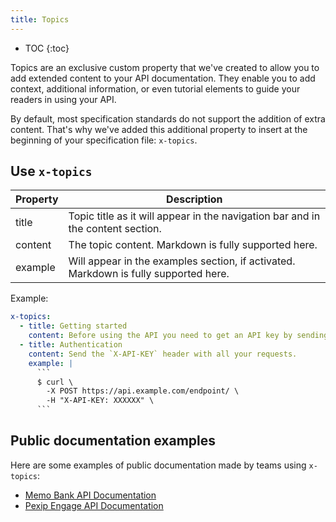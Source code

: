 ```yaml
---
title: Topics
---
```


- TOC
{:toc}

Topics are an exclusive custom property that we've created to allow you to add extended content to your API documentation. They enable you to add context, additional information, or even tutorial elements to guide your readers in using your API.

By default, most specification standards do not support the addition of extra content. That's why we've added this additional property to insert at the beginning of your specification file: `x-topics`.

## Use `x-topics`

|Property|Description|
|---|---|
|title|Topic title as it will appear in the navigation bar and in the content section.|
|content|The topic content. Markdown is fully supported here.|
|example|Will appear in the examples section, if activated. Markdown is fully supported here.|

Example:

```yaml
x-topics:
  - title: Getting started
    content: Before using the API you need to get an API key by sending us an email.
  - title: Authentication
    content: Send the `X-API-KEY` header with all your requests.
    example: |
      ```
      $ curl \
        -X POST https://api.example.com/endpoint/ \
        -H "X-API-KEY: XXXXXX" \
      ```
```

## Public documentation examples

Here are some examples of public documentation made by teams using `x-topics`:

- [Memo Bank API Documentation](https://docs.api.memo.bank/)
- [Pexip Engage API Documentation](https://docs.api.memo.bank/)